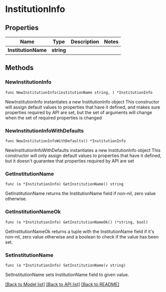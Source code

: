 # InstitutionInfo

## Properties

Name | Type | Description | Notes
------------ | ------------- | ------------- | -------------
**InstitutionName** | **string** |  | 

## Methods

### NewInstitutionInfo

`func NewInstitutionInfo(institutionName string, ) *InstitutionInfo`

NewInstitutionInfo instantiates a new InstitutionInfo object
This constructor will assign default values to properties that have it defined,
and makes sure properties required by API are set, but the set of arguments
will change when the set of required properties is changed

### NewInstitutionInfoWithDefaults

`func NewInstitutionInfoWithDefaults() *InstitutionInfo`

NewInstitutionInfoWithDefaults instantiates a new InstitutionInfo object
This constructor will only assign default values to properties that have it defined,
but it doesn't guarantee that properties required by API are set

### GetInstitutionName

`func (o *InstitutionInfo) GetInstitutionName() string`

GetInstitutionName returns the InstitutionName field if non-nil, zero value otherwise.

### GetInstitutionNameOk

`func (o *InstitutionInfo) GetInstitutionNameOk() (*string, bool)`

GetInstitutionNameOk returns a tuple with the InstitutionName field if it's non-nil, zero value otherwise
and a boolean to check if the value has been set.

### SetInstitutionName

`func (o *InstitutionInfo) SetInstitutionName(v string)`

SetInstitutionName sets InstitutionName field to given value.



[[Back to Model list]](../README.md#documentation-for-models) [[Back to API list]](../README.md#documentation-for-api-endpoints) [[Back to README]](../README.md)


